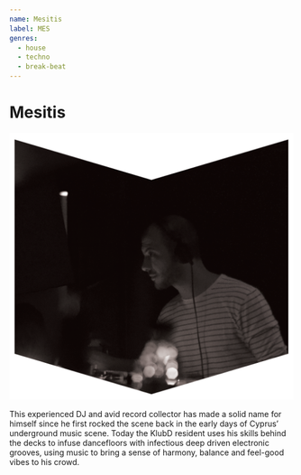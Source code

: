 ```yaml
---
name: Mesitis
label: MES
genres:
  - house
  - techno
  - break-beat
---
```


# Mesitis

![](./assets/images/MESITIS.png)

This experienced DJ and avid record collector has made a solid name for himself since he first rocked the scene back in the early days of Cyprus’ underground music scene. Today the KlubD resident uses his skills behind the decks to infuse dancefloors with infectious deep driven electronic grooves, using music to bring a sense of harmony, balance and feel-good vibes to his crowd.
